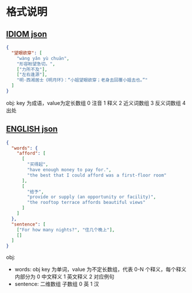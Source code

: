 # 格式说明

## [IDIOM json](./idiom.json)

```json
{
  "望眼欲穿": [
    "wàng yǎn yù chuān",
    "形容盼望急切。",
    ["力所不及"],
    ["左右逢源"],
    "明·西湘居士《明月环》：“小姐望眼欲穿；老身去回覆小姐去也。”"
  ]
}
```

obj: key 为成语，value为定长数组 0 注音 1 释义 2 近义词数组 3 反义词数组 4 出处

## [ENGLISH json](./english.json)

```json
{
  "words": {
    "afford": [
      [
        "买得起",
        "have enough money to pay for.",
        "the best that I could afford was a first-floor room"
      ],
      [
        "给予",
        "provide or supply (an opportunity or facility)",
        "the rooftop terrace affords beautiful views"
      ]
    ]
  },
  "sentence": [
    ["For how many nights?", "住几个晚上"],
    []
  ]
}
```

obj:

- words: obj key 为单词，value 为不定长数组，代表 0-N 个释义，每个释义内部分为 0 中文释义 1 英文释义 2 对应例句
- sentence: 二维数组 子数组 0 英 1 汉

